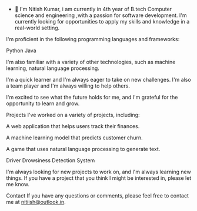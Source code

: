 - 👋  I'm Nitish Kumar, i am currently in 4th year of B.tech Computer science and engineering ,with a passion for software development. I'm currently looking for opportunities to apply my skills and knowledge in a real-world setting.

I'm proficient in the following programming languages and frameworks:

Python
Java

I'm also familiar with a variety of other technologies, such as machine learning, natural language processing.

I'm a quick learner and I'm always eager to take on new challenges. I'm also a team player and I'm always willing to help others.

I'm excited to see what the future holds for me, and I'm grateful for the opportunity to learn and grow.

Projects
I've worked on a variety of projects, including:

A web application that helps users track their finances.

A machine learning model that predicts customer churn.

A game that uses natural language processing to generate text.

Driver Drowsiness Detection System

I'm always looking for new projects to work on, and I'm always learning new things. If you have a project that you think I might be interested in, please let me know.

Contact
If you have any questions or comments, please feel free to contact me at nitiish@outlook.in.
